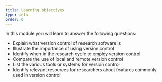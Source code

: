 ```yaml
---
title: Learning objectives
type: info
order: 0
---
```


In this module you will learn to answer the following questions:

- Explain what version control of research software is
- Illustrate the importance of using version control
- Identify when in the research cycle to employ version control
- Compare the use of local and remote version control
- List the various tools or systems for version control
- Identify relevant resources for researchers about features commonly used in version control
